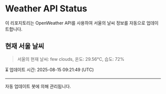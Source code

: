 
# Weather API Status

이 리포지토리는 OpenWeather API를 사용하여 서울의 날씨 정보를 자동으로 업데이트합니다.

## 현재 서울 날씨
> 서울의 현재 날씨: few clouds, 온도: 29.56°C, 습도: 72%

⏳ 업데이트 시간: 2025-08-15 09:21:49 (UTC)

---
자동 업데이트 봇에 의해 관리됩니다.
